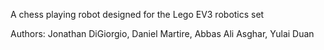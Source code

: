 A chess playing robot designed for the Lego EV3 robotics set

Authors: Jonathan DiGiorgio, Daniel Martire, Abbas Ali Asghar, Yulai Duan
